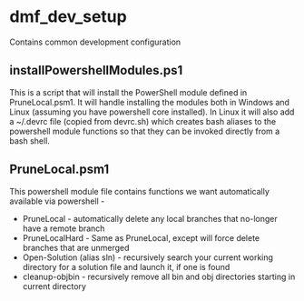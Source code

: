 # dmf_dev_setup

Contains common development configuration

## installPowershellModules.ps1

This is a script that will install the PowerShell module defined in PruneLocal.psm1.  It will handle installing the modules both in Windows and Linux (assuming you have powershell core installed).  In Linux it will also add a ~/.devrc file (copied from devrc.sh) which creates bash aliases to the powershell module functions so that they can be invoked directly from a bash shell.

## PruneLocal.psm1

This powershell module file contains functions we want automatically available via powershell -
- PruneLocal - automatically delete any local branches that no-longer have a remote branch
- PruneLocalHard - Same as PruneLocal, except will force delete branches that are unmerged
- Open-Solution (alias sln) - recursively search your current working directory for a solution file and launch it, if one is found
- cleanup-objbin - recursively remove all bin and obj directories starting in current directory
